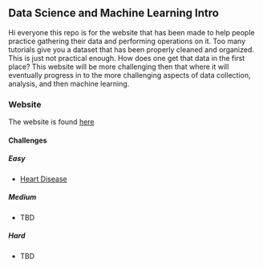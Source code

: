## Data Science and Machine Learning Intro

Hi everyone this repo is for the website that has been made to help people practice gathering their data and performing operations on it.
Too many tutorials give you a dataset that has been properly cleaned and organized.  This is just not practical enough.  How does one get that data in the first place?
This website will be more challenging then that where it will eventually progress in to the more challenging aspects of data collection, analysis, and then machine learning.

### Website
The website is found [here](https://b2gdevs.github.io/MLIntro/)

#### Challenges

##### Easy
* [Heart Disease](https://b2gdevs.github.io/MLIntro/heart-disease.html)

##### Medium
* TBD

##### Hard
* TBD
